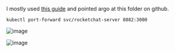 I mostly used [this guide](https://ajorloo.medium.com/deploy-rocket-chat-server-using-kubernetes-2d6c4228853) and pointed argo at this folder on github.

`kubectl port-forward svc/rocketchat-server 8082:3000`

![image](https://user-images.githubusercontent.com/5564129/156853175-03fc10ba-219b-4e12-950a-b5528a5a0306.png)

![image](https://user-images.githubusercontent.com/5564129/156853270-dffddca2-d416-43d7-84c8-711b50282136.png)
